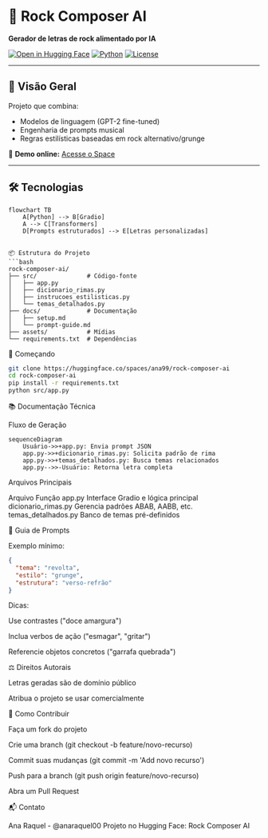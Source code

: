 # 🎸 Rock Composer AI 
**Gerador de letras de rock alimentado por IA**  

[![Open in Hugging Face](https://img.shields.io/badge/🤗_Open_in_Spaces-FFD700?logo=huggingface)](https://huggingface.co/spaces/ana99/rock-composer-ai)
[![Python](https://img.shields.io/badge/Python-3.10+-3776AB?logo=python)](https://www.python.org/)
[![License](https://img.shields.io/badge/License-MIT-blue.svg)](LICENSE)

---

## 🌟 Visão Geral
Projeto que combina:
- Modelos de linguagem (GPT-2 fine-tuned)
- Engenharia de prompts musical
- Regras estilísticas baseadas em rock alternativo/grunge

🔗 **Demo online:** [Acesse o Space](https://huggingface.co/spaces/ana99/rock-composer-ai)

---

## 🛠️ Tecnologias
```mermaid
flowchart TB
    A[Python] --> B[Gradio]
    A --> C[Transformers]
    D[Prompts estruturados] --> E[Letras personalizadas]


📦 Estrutura do Projeto
```bash
rock-composer-ai/
├── src/              # Código-fonte
│   ├── app.py
│   ├── dicionario_rimas.py
│   ├── instrucoes_estilisticas.py
│   └── temas_detalhados.py
├── docs/             # Documentação
│   ├── setup.md
│   └── prompt-guide.md
├── assets/           # Mídias
└── requirements.txt  # Dependências
```

🚀 Começando

```bash
git clone https://huggingface.co/spaces/ana99/rock-composer-ai
cd rock-composer-ai
pip install -r requirements.txt
python src/app.py
```
📚 Documentação Técnica

Fluxo de Geração

```mermaid
sequenceDiagram
    Usuário->>+app.py: Envia prompt JSON
    app.py->>+dicionario_rimas.py: Solicita padrão de rima
    app.py->>+temas_detalhados.py: Busca temas relacionados
    app.py-->>-Usuário: Retorna letra completa
```    
Arquivos Principais

Arquivo	Função
app.py	Interface Gradio e lógica principal
dicionario_rimas.py	Gerencia padrões ABAB, AABB, etc.
temas_detalhados.py	Banco de temas pré-definidos

🎨 Guia de Prompts

Exemplo mínimo:
```json
{
  "tema": "revolta",
  "estilo": "grunge",
  "estrutura": "verso-refrão"
}
```
Dicas:

Use contrastes ("doce amargura")

Inclua verbos de ação ("esmagar", "gritar")

Referencie objetos concretos ("garrafa quebrada")

⚖️ Direitos Autorais

Letras geradas são de domínio público

Atribua o projeto se usar comercialmente

🤝 Como Contribuir

Faça um fork do projeto

Crie uma branch (git checkout -b feature/novo-recurso)

Commit suas mudanças (git commit -m 'Add novo recurso')

Push para a branch (git push origin feature/novo-recurso)

Abra um Pull Request

📬 Contato

Ana Raquel - @anaraquel00
Projeto no Hugging Face: Rock Composer AI